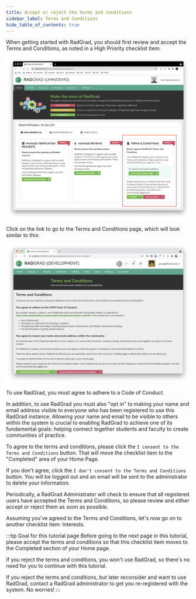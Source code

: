 ```yaml
---
title: Accept or reject the terms and conditions
sidebar_label: Terms and Conditions
hide_table_of_contents: true
---
```


When getting started with RadGrad, you should first review and accept the Terms and Conditions, as noted in a High Priority checklist item:

![](/img/user-guide/new-faculty/home-faculty-terms-highlight.png)

Click on the link to go to the Terms and Conditions page, which will look similar to this:

![](/img/user-guide/new-student/terms-and-conditions.png)

To use RadGrad, you must agree to adhere to a Code of Conduct.

In addition, to use RadGrad you must also "opt in" to making your name and email address visible to everyone who has been registered to use this RadGrad instance. Allowing your name and email to be visible to others within the system is crucial to enabling RadGrad to achieve one of its fundamental goals: helping connect together students and faculty to create communities of practice.

To agree to the terms and conditions, please click the `I consent to the Terms and Conditions` button. That will move the checklist item to the "Completed" area of your Home Page.

If you don't agree, click the `I don't consent to the Terms and Conditions` button. You will be logged out and an email will be sent to the administrator to delete your information.

Periodically, a RadGrad Administrator will check to ensure that all registered users have accepted the Terms and Conditions, so please review and either accept or reject them as soon as possible.

Assuming you've agreed to the Terms and Conditions, let's now go on to another checklist item: Interests.

:::tip Goal for this tutorial page
Before going to the next page in this tutorial, please accept the terms and conditions so that this checklist item moves to the Completed section of your Home page.

If you reject the terms and conditions, you won't use RadGrad, so there's no need for you to continue with this tutorial.

If you reject the terms and conditions, but later reconsider and want to use RadGrad, contact a RadGrad administrator to get you re-registered with the system. No worries!
:::
